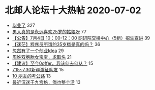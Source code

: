 # 北邮人论坛十大热帖 2020-07-02

- [毕业了](https://bbs.byr.cn/article/Talking/6206730) 327
- [男人真的是永远喜欢25岁的姑娘呀](https://bbs.byr.cn/article/Feeling/3150000) 77
- [【公告】7月4日 10：00-12：00 网研院交换中心（5组）招生宣讲](https://bbs.byr.cn/article/AimGraduate/1193025) 39
- [【迷茫】程序员所谓的35岁槛是真的吗？](https://bbs.byr.cn/article/WorkLife/1148175) 36
- [忽然有了一个创业Idea](https://bbs.byr.cn/article/GoAbroad/371267) 29
- [周姓双胞胎女宝宝，求取名](https://bbs.byr.cn/article/Poetry/34175) 21
- [【建议】至今0offer，我该何去何从？](https://bbs.byr.cn/article/Job/2094095) 15
- [7.15~7.30新疆游征队友](https://bbs.byr.cn/article/Travel/144399) 15
- [10 朋友的考公路](https://bbs.byr.cn/article/CivilServant/44460) 13
- [最近沉迷于九宫格，俺也整个活](https://bbs.byr.cn/article/Picture/3259373) 13


